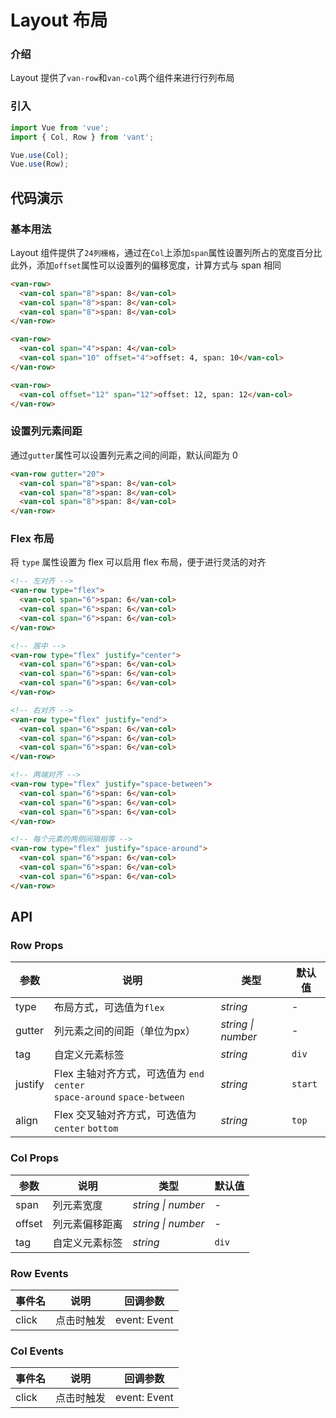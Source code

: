 # Layout 布局

### 介绍

Layout 提供了`van-row`和`van-col`两个组件来进行行列布局

### 引入

```js
import Vue from 'vue';
import { Col, Row } from 'vant';

Vue.use(Col);
Vue.use(Row);
```

## 代码演示

### 基本用法

Layout 组件提供了`24列栅格`，通过在`Col`上添加`span`属性设置列所占的宽度百分比    
此外，添加`offset`属性可以设置列的偏移宽度，计算方式与 span 相同

```html
<van-row>
  <van-col span="8">span: 8</van-col>
  <van-col span="8">span: 8</van-col>
  <van-col span="8">span: 8</van-col>
</van-row>

<van-row>
  <van-col span="4">span: 4</van-col>
  <van-col span="10" offset="4">offset: 4, span: 10</van-col>
</van-row>

<van-row>
  <van-col offset="12" span="12">offset: 12, span: 12</van-col>
</van-row>
```

### 设置列元素间距

通过`gutter`属性可以设置列元素之间的间距，默认间距为 0

```html
<van-row gutter="20">
  <van-col span="8">span: 8</van-col>
  <van-col span="8">span: 8</van-col>
  <van-col span="8">span: 8</van-col>
</van-row>
```

### Flex 布局

将 `type` 属性设置为 flex 可以启用 flex 布局，便于进行灵活的对齐

```html
<!-- 左对齐 -->
<van-row type="flex">
  <van-col span="6">span: 6</van-col>
  <van-col span="6">span: 6</van-col>
  <van-col span="6">span: 6</van-col>
</van-row>

<!-- 居中 -->
<van-row type="flex" justify="center">
  <van-col span="6">span: 6</van-col>
  <van-col span="6">span: 6</van-col>
  <van-col span="6">span: 6</van-col>
</van-row>

<!-- 右对齐 -->
<van-row type="flex" justify="end">
  <van-col span="6">span: 6</van-col>
  <van-col span="6">span: 6</van-col>
  <van-col span="6">span: 6</van-col>
</van-row>

<!-- 两端对齐 -->
<van-row type="flex" justify="space-between">
  <van-col span="6">span: 6</van-col>
  <van-col span="6">span: 6</van-col>
  <van-col span="6">span: 6</van-col>
</van-row>

<!-- 每个元素的两侧间隔相等 -->
<van-row type="flex" justify="space-around">
  <van-col span="6">span: 6</van-col>
  <van-col span="6">span: 6</van-col>
  <van-col span="6">span: 6</van-col>
</van-row>
```

## API

### Row Props

| 参数 | 说明 | 类型 | 默认值 |
|------|------|------|------|
| type | 布局方式，可选值为`flex` | *string* | - |
| gutter | 列元素之间的间距（单位为px） | *string \| number* | - |
| tag | 自定义元素标签 | *string* | `div` |
| justify | Flex 主轴对齐方式，可选值为 `end` `center` <br> `space-around` `space-between` | *string* | `start` |
| align | Flex 交叉轴对齐方式，可选值为 `center` `bottom` | *string* | `top` |

### Col Props

| 参数 | 说明 | 类型 | 默认值 |
|------|------|------|------|
| span | 列元素宽度 | *string \| number* | - |
| offset | 列元素偏移距离 | *string \| number* | - |
| tag | 自定义元素标签 | *string* | `div` |

### Row Events

| 事件名 | 说明 | 回调参数 |
|------|------|------|
| click | 点击时触发 | event: Event |

### Col Events

| 事件名 | 说明 | 回调参数 |
|------|------|------|
| click | 点击时触发 | event: Event |
